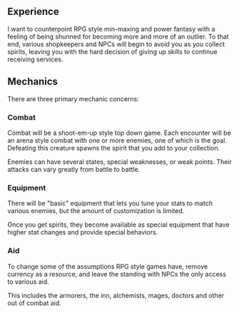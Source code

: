 ## Experience

I want to counterpoint RPG style min-maxing and power fantasy with a feeling 
of being shunned for becoming more and more of an outlier. To that end, 
various shopkeepers and NPCs will begin to avoid you as you collect spirits,
leaving you with the hard decision of giving up skills to continue receiving
services.

## Mechanics

There are three primary mechanic concerns:

### Combat

Combat will be a shoot-em-up style top down game. Each encounter will be an 
arena style combat with one or more enemies, one of which is the goal. 
Defeating this creature spawns the spirit that you add to your collection.

Enemies can have several states, special weaknesses, or weak points. 
Their attacks can vary greatly from battle to battle.

### Equipment

There will be "basic" equipment that lets you tune your stats to match various
enemies, but the amount of customization is limited.

Once you get spirits, they become available as special equipment that have 
higher stat changes and provide special behaviors.

### Aid

To change some of the assumptions RPG style games have, remove currency as a 
resource, and leave the standing with NPCs the only access to various aid.

This includes the armorers, the inn, alchemists, mages, doctors and other out 
of combat aid.

